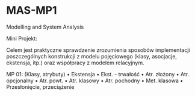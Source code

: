 # MAS-MP1
Modelling and System Analysis

Mini Projekt:

Celem jest praktyczne sprawdzenie zrozumienia sposobów implementacji
poszczególnych konstrukcji z modelu pojęciowego (klasy, asocjacje, ekstensja,
itp.) oraz współpracy z modelem relacyjnym.

MP 01: (Klasy, atrybuty)
• Ekstensja
• Ekst. - trwałość
• Atr. złożony
• Atr. opcjonalny
• Atr. powt.
• Atr. klasowy
• Atr. pochodny
• Met. klasowa
• Przesłonięcie,
przeciążenie
